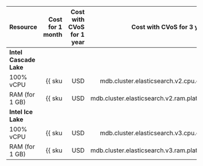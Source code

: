 | Resource | Cost for 1 month | Cost with CVoS for 1 year | Cost with CVoS for 3 years |
|----------------|---------------------------------------------------------------------:|------------------------------------------------------------------------------------:|------------------------------------------------------------------------------------:|
| **Intel Cascade Lake** |
| 100% vCPU | {{ sku|USD|mdb.cluster.elasticsearch.v2.cpu.c100|month|string }} | {{ sku|USD|v1.commitment.y1.mdb.elasticsearch.cpu.c100.v2|month|string }} (-29%) | {{ sku|USD|v1.commitment.y3.mdb.elasticsearch.cpu.c100.v2|month|string }} (-45%) |
| RAM (for 1 GB) | {{ sku|USD|mdb.cluster.elasticsearch.v2.ram.platinum|month|string }} | {{ sku|USD|v1.commitment.y1.mdb.elasticsearch.ram.v2.platinum|month|string }} (-6%) | {{ sku|USD|v1.commitment.y3.mdb.elasticsearch.ram.v2.platinum|month|string }} (-9%) |
| **Intel Ice Lake** |
| 100% vCPU | {{ sku|USD|mdb.cluster.elasticsearch.v3.cpu.c100|month|string }} | {{ sku|USD|v1.commitment.y1.mdb.elasticsearch.cpu.c100.v3|month|string }} (-29%) | {{ sku|USD|v1.commitment.y3.mdb.elasticsearch.cpu.c100.v3|month|string }} (-45%) |
| RAM (for 1 GB) | {{ sku|USD|mdb.cluster.elasticsearch.v3.ram.platinum|month|string }} | {{ sku|USD|v1.commitment.y1.mdb.elasticsearch.ram.v3.platinum|month|string }} (-6%) | {{ sku|USD|v1.commitment.y3.mdb.elasticsearch.ram.v3.platinum|month|string }} (-9%) |